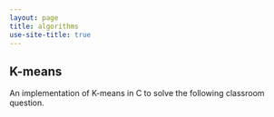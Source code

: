 ```yaml
---
layout: page
title: algorithms
use-site-title: true
---
```


## K-means

An implementation of K-means in C to solve the following classroom question.

